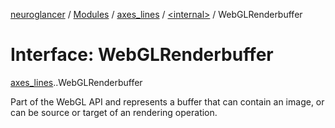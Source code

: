 [neuroglancer](../README.md) / [Modules](../modules.md) / [axes\_lines](../modules/axes_lines.md) / [<internal\>](../modules/axes_lines._internal_.md) / WebGLRenderbuffer

# Interface: WebGLRenderbuffer

[axes_lines](../modules/axes_lines.md).[<internal>](../modules/axes_lines._internal_.md).WebGLRenderbuffer

Part of the WebGL API and represents a buffer that can contain an image, or can be source or target of an rendering operation.
